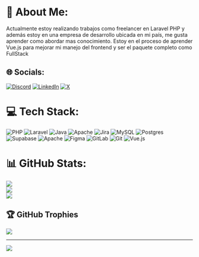 <!--
**Arom7/Arom7** is a ✨ _special_ ✨ repository because its `README.md` (this file) appears on your GitHub profile.

Here are some ideas to get you started:

- 🔭 I’m currently working on ...
- 🌱 I’m currently learning ...
- 👯 I’m looking to collaborate on ...
- 🤔 I’m looking for help with ...
- 💬 Ask me about ...
- 📫 How to reach me: ...
- 😄 Pronouns: ...
- ⚡ Fun fact: ...
-->
# 💫 About Me:
Actualmente estoy realizando trabajos como freelancer en Laravel PHP y además estoy en una empresa de desarrollo ubicada en mi país, me gusta aprender como abordar mas conocimiento. Estoy en el proceso de aprender Vue.js para mejorar mi manejo del frontend y ser el paquete completo como FullStack  


## 🌐 Socials:
[![Discord](https://img.shields.io/badge/Discord-%237289DA.svg?logo=discord&logoColor=white)](https://discord.gg/1235962931108118550) [![LinkedIn](https://img.shields.io/badge/LinkedIn-%230077B5.svg?logo=linkedin&logoColor=white)](https://linkedin.com/in/www.linkedin.com/in/alan-mora-vargas) [![X](https://img.shields.io/badge/X-black.svg?logo=X&logoColor=white)](https://x.com/@AromGio) 

# 💻 Tech Stack:
![PHP](https://img.shields.io/badge/php-%23777BB4.svg?style=plastic&logo=php&logoColor=white) ![Laravel](https://img.shields.io/badge/laravel-%23FF2D20.svg?style=plastic&logo=laravel&logoColor=white) ![Java](https://img.shields.io/badge/java-%23ED8B00.svg?style=plastic&logo=openjdk&logoColor=white) ![Apache](https://img.shields.io/badge/apache-%23D42029.svg?style=plastic&logo=apache&logoColor=white) ![Jira](https://img.shields.io/badge/jira-%230A0FFF.svg?style=plastic&logo=jira&logoColor=white) ![MySQL](https://img.shields.io/badge/mysql-4479A1.svg?style=plastic&logo=mysql&logoColor=white) ![Postgres](https://img.shields.io/badge/postgres-%23316192.svg?style=plastic&logo=postgresql&logoColor=white) ![Supabase](https://img.shields.io/badge/Supabase-3ECF8E?style=plastic&logo=supabase&logoColor=white) ![Apache](https://img.shields.io/badge/apache-%23D42029.svg?style=plastic&logo=apache&logoColor=white) ![Figma](https://img.shields.io/badge/figma-%23F24E1E.svg?style=plastic&logo=figma&logoColor=white) ![GitLab](https://img.shields.io/badge/gitlab-%23181717.svg?style=plastic&logo=gitlab&logoColor=white) ![Git](https://img.shields.io/badge/git-%23F05033.svg?style=plastic&logo=git&logoColor=white) ![Vue.js](https://img.shields.io/badge/vue.js-%2335495e.svg?style=plastic&logo=vuedotjs&logoColor=%234FC08D)
# 📊 GitHub Stats:
![](https://github-readme-stats.vercel.app/api?username=Arom7&theme=dark&hide_border=false&include_all_commits=true&count_private=true)<br/>
![](https://github-readme-streak-stats.herokuapp.com/?user=Arom7&theme=dark&hide_border=false)<br/>
![](https://github-readme-stats.vercel.app/api/top-langs/?username=Arom7&theme=dark&hide_border=false&include_all_commits=true&count_private=true&layout=compact)

## 🏆 GitHub Trophies
![](https://github-profile-trophy.vercel.app/?username=Arom7&theme=vue&no-frame=false&no-bg=true&margin-w=4)

---
[![](https://visitcount.itsvg.in/api?id=Arom7&icon=3&color=3)](https://visitcount.itsvg.in)

<!-- Proudly created with GPRM ( https://gprm.itsvg.in ) -->
